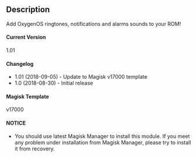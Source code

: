 ## Description
Add OxygenOS ringtones, notifications and alarms sounds to your ROM!

#### Current Version
1.01

#### Changelog

* 1.01 (2018-09-05) - Update to Magisk v17000 template
* 1.0 (2018-08-30) - Initial release

#### Magisk Template
v17000

#### NOTICE

* You should use latest Magisk Manager to install this module. If you meet any problem under installation from Magisk Manager, please try to install it from recovery.
